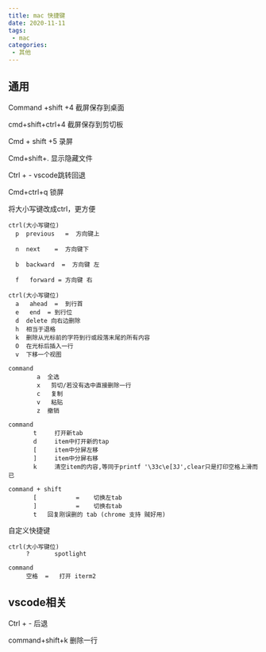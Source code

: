 ```yaml
---
title: mac 快捷键
date: 2020-11-11
tags:
 - mac
categories:
 - 其他
---
```


## 通用

Command +shift +4  截屏保存到桌面

cmd+shift+ctrl+4     截屏保存到剪切板

Cmd + shift +5 录屏

Cmd+shift+.  显示隐藏文件

Ctrl + -  vscode跳转回退

Cmd+ctrl+q 锁屏



将大小写键改成ctrl，更方便

```
ctrl(大小写键位)
  p  previous   =  方向键上

  n  next    =  方向键下

  b  backward  =  方向键 左
  
  f   forward = 方向键 右
```

```
ctrl(大小写键位)
  a   ahead  =  到行首
  e   end  = 到行位
  d  delete 向右边删除
  h  相当于退格
  k	 删除从光标前的字符到行或段落末尾的所有内容
  O	 在光标后插入一行
  v  下移一个视图
```

```
command 
        a  全选
        x   剪切/若没有选中直接删除一行
        c   复制
        v   粘贴
        z  撤销
```

```
command 
       t     打开新tab
       d     item中打开新的tap
       [     item中分屏左移
       ]     item中分屏右移
       k     清空item的内容,等同于printf '\33c\e[3J',clear只是打印空格上滑而已
```

```
command + shift
       [           =    切换左tab
       ]           =    切换右tab
       t   回复刚误删的 tab (chrome 支持 贼好用)
```



自定义快捷键

```
ctrl(大小写键位)
     ?       spotlight
     
command 
     空格  =   打开 iterm2
```



## vscode相关

Ctrl + -  后退

command+shift+k 删除一行
